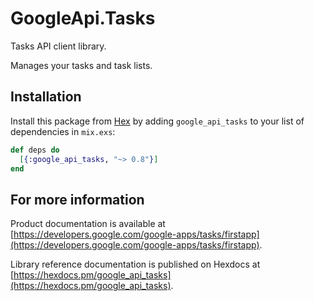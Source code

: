 # GoogleApi.Tasks

Tasks API client library.

Manages your tasks and task lists.

## Installation

Install this package from [Hex](https://hex.pm) by adding
`google_api_tasks` to your list of dependencies in `mix.exs`:

```elixir
def deps do
  [{:google_api_tasks, "~> 0.8"}]
end
```

## For more information

Product documentation is available at [https://developers.google.com/google-apps/tasks/firstapp](https://developers.google.com/google-apps/tasks/firstapp).

Library reference documentation is published on Hexdocs at
[https://hexdocs.pm/google_api_tasks](https://hexdocs.pm/google_api_tasks).
